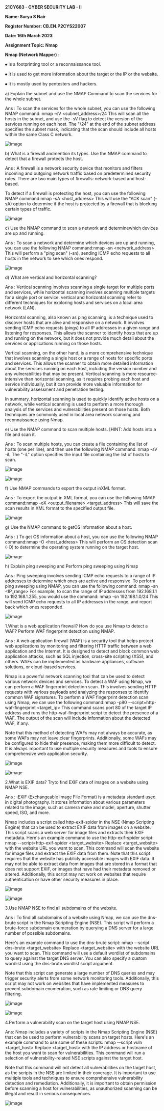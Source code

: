 **21CY683 - CYBER SECURITY LAB - II**

**Name: Surya S Nair**

**Register Number: CB.EN.P2CYS22007** 

**Date: 16th March 2023**
 
**Assignment Topic: Nmap**






**Nmap (Network Mapper)** :

⦁	Is a footprinting tool or a reconnaissance tool.

⦁	It is used to get more information  about the target or the IP or the website.

⦁	It is mostly used by pentesters and hackers.

a) Explain the subnet and use the NMAP Command to scan the services for the whole subnet.

Ans : To scan the services for the whole subnet, you can use the following 
NMAP command: nmap -sV <subnet_address>/24
This will scan all the hosts in the subnet, and use the -sV flag to detect the version of the services running on each host.
The "/24" at the end of the subnet address specifies the subnet mask, indicating that the scan should include all hosts within the same Class C network.

![image](https://user-images.githubusercontent.com/123303806/226387050-79a648db-ff14-4ea4-829a-dbf85fad107b.png)

b) What is a firewall andmention its types. Use the NMAP command to detect that a firewall protects the host.

Ans : A firewall is a network security device that monitors and filters incoming and outgoing network traffic based on predetermined security rules. There are two main types of firewalls: network-based and host-based.

To detect if a firewall is protecting the host, you can use the following 
NMAP command:nmap -sA <host_address>
This will use the "ACK scan" (-sA) option to determine if the host is protected by a firewall that is blocking certain types of traffic.

![image](https://user-images.githubusercontent.com/123303806/226388067-fc959020-dbad-4060-8445-bd80e49b9e8c.png)


c) Use the NMAP command to scan a network and determinewhich devices are up and running.

Ans : To scan a network and determine which devices are up and running, you can use the following NMAP command:nmap -sn <network_address>
This will perform a "ping scan" (-sn), sending ICMP echo requests to all hosts in the network to see which ones respond.

![image](https://user-images.githubusercontent.com/123303806/226389160-8e0d7642-0d4c-4f8c-aefc-d5b92c5a1027.png)


d) What are vertical and horizontal scanning?

Ans : Vertical scanning involves scanning a single target for multiple ports and services, while horizontal scanning involves scanning multiple targets for a single port or service.
vertical and horizontal scanning refer to different techniques for exploring hosts and services on a local area network (LAN).

Horizontal scanning, also known as ping scanning, is a technique used to discover hosts that are alive and responsive on a network. It involves sending ICMP echo requests (pings) to all IP addresses in a given range and listening for responses. This allows the scanner to identify hosts that are up and running on the network, but it does not provide much detail about the services or applications running on those hosts.

Vertical scanning, on the other hand, is a more comprehensive technique that involves scanning a single host or a range of hosts for specific ports and services. This allows the scanner to obtain more detailed information about the services running on each host, including the version number and any vulnerabilities that may be present. Vertical scanning is more resource-intensive than horizontal scanning, as it requires probing each host and service individually, but it can provide more valuable information for vulnerability assessment and penetration testing.

In summary, horizontal scanning is used to quickly identify active hosts on a network, while vertical scanning is used to perform a more thorough analysis of the services and vulnerabilities present on those hosts. Both techniques are commonly used in local area network scanning and reconnaissance using Nmap.

e) Use the NMAP command to scan multiple hosts. [HINT: Add hosts into a file and scan it.

Ans : To scan multiple hosts, you can create a file containing the list of hosts (one per line), and then use the following NMAP command: nmap -sV -iL <filename>
The "-iL" option specifies the input file containing the list of hosts to scan.
  
  ![image](https://user-images.githubusercontent.com/123303806/226393113-61b50442-e37c-4d79-8c97-2f04352e3f0b.png)

  ![image](https://user-images.githubusercontent.com/123303806/226393202-5238950a-69bc-408c-835c-7145d4a0418b.png)

f) Use NMAP commands to export the output inXML format.
  
Ans : To export the output in XML format, you can use the following NMAP command:nmap -oX <output_filename> <target_address>
This will save the scan results in XML format to the specified output file.

  ![image](https://user-images.githubusercontent.com/123303806/226394068-edbbd224-6200-40bd-b97d-b44eeef56217.png)

g) Use the NMAP command to getOS information about a host.
  
Ans : ) To get OS information about a host, you can use the following NMAP command:nmap -O <host_address>
This will perform an OS detection scan (-O) to determine the operating system running on the target host.

  ![image](https://user-images.githubusercontent.com/123303806/226394720-06b06308-a381-4699-aee9-d9a19dfc03ef.png)

h) Explain ping sweeping and Perform ping sweeping using Nmap
  
  Ans : Ping sweeping involves sending ICMP echo requests to a range of IP addresses to determine which ones are active and responsive. To perform ping sweeping using NMAP, you can use the following command: nmap -sn <IP_range>
For example, to scan the range of IP addresses from 192.168.1.1 to 192.168.1.255, you would use the command:
nmap -sn 192.168.1.0/24
This will send ICMP echo requests to all IP addresses in the range, and report back which ones responded.
  
  ![image](https://user-images.githubusercontent.com/123303806/226402749-ece3a90b-d8d7-4818-9b03-28e3adedab0b.png)

  1.What is a web application firewall? How do you use Nmap to detect a WAF? Perform WAF fingerprint detection using NMAP.
  
Ans : A web application firewall (WAF) is a security tool that helps protect web applications by monitoring and filtering HTTP traffic between a web application and the Internet. It is designed to detect and block common web application attacks, such as SQL injection, cross-site scripting (XSS), and others. WAFs can be implemented as hardware appliances, software solutions, or cloud-based services.

  Nmap is a powerful network scanning tool that can be used to detect various network devices and services. To detect a WAF using Nmap, we can perform a WAF fingerprint detection scan. This involves sending HTTP requests with various payloads and analyzing the responses to identify common WAF signatures.
To perform a WAF fingerprint detection scan using Nmap, we can use the following command:nmap -p80 --script=http-waf-fingerprint <target_ip>
This command scans port 80 of the target IP address and runs the http-waf-fingerprint script to detect the presence of a WAF. The output of the scan will include information about the detected WAF, if any.

Note that this method of detecting WAFs may not always be accurate, as some WAFs may not leave clear fingerprints. Additionally, some WAFs may be configured to hide their presence, making them more difficult to detect. It is always important to use multiple security measures and tools to ensure comprehensive web application security.

  ![image](https://user-images.githubusercontent.com/123303806/226403657-cac71b49-ad25-4b7c-9a68-030684020633.png)
  
  ![image](https://user-images.githubusercontent.com/123303806/226403751-17322a74-6559-448d-97cb-eedcf4be9cc5.png)

  2.What is EXIF data? Tryto find EXIF data of images on a website using NMAP NSE.
  
  Ans : :EXIF (Exchangeable Image File Format) is a metadata standard used in digital photography. It stores information about various parameters related to the image, such as camera make and model, aperture, shutter speed, ISO, and more.

Nmap includes a script called http-exif-spider in the NSE (Nmap Scripting Engine) that can be used to extract EXIF data from images on a website. This script scans a web server for image files and extracts their EXIF metadata. Here's an example command to use the http-exif-spider script:
nmap --script=http-exif-spider <target_website>
Replace <target_website> with the website URL you want to scan. This command will scan the website for image files and extract the EXIF data from them.
Note that this script requires that the website has publicly accessible images with EXIF data. It may not be able to extract data from images that are stored in a format that does not support EXIF, or images that have had their metadata removed or altered. Additionally, this script may not work on websites that require authentication or have other security measures in place.

  ![image](https://user-images.githubusercontent.com/123303806/226404061-62b5d236-66ab-4639-a619-6d90737d7201.png)

  ![image](https://user-images.githubusercontent.com/123303806/226404138-24ee8d26-58f2-4737-a5fa-a18176f98884.png)

  3.Use NMAP NSE to find all subdomains of the website. 

Ans : To find all subdomains of a website using Nmap, we can use the dns-brute script in the Nmap Scripting Engine (NSE). This script will perform a brute-force subdomain enumeration by querying a DNS server for a large number of possible subdomains.

Here's an example command to use the dns-brute script:
nmap --script dns-brute <target_website>
Replace <target_website> with the website URL you want to scan. This command will use a default wordlist of subdomains to query against the target DNS server. You can also specify a custom wordlist using the dns-brute.wordlist script argument.

Note that this script can generate a large number of DNS queries and may trigger security alerts from some network monitoring tools. Additionally, this script may not work on websites that have implemented measures to prevent subdomain enumeration, such as rate limiting or DNS query filtering.

  ![image](https://user-images.githubusercontent.com/123303806/226404469-61f03c9d-3148-4473-bf6d-74b2cfc294c0.png)
  
  ![image](https://user-images.githubusercontent.com/123303806/226404558-8f62fae9-87c3-4d90-9273-a612a055dca6.png)
  
4.Perform a vulnerability scan on the target host using NMAP NSE.
  
Ans: Nmap includes a variety of scripts in the Nmap Scripting Engine (NSE) that can be used to perform vulnerability scans on target hosts. Here's an example command to use some of these scripts:
nmap --script vuln <target_host>
Replace <target_host> with the IP address or hostname of the host you want to scan for vulnerabilities. This command will run a selection of vulnerability-related NSE scripts against the target host.

Note that this command will not detect all vulnerabilities on the target host, as the scripts in the NSE are limited in their coverage. It is important to use multiple tools and techniques to ensure comprehensive vulnerability detection and remediation. Additionally, it is important to obtain permission before scanning a host for vulnerabilities, as unauthorized scanning can be illegal and result in serious consequences.
  
  ![image](https://user-images.githubusercontent.com/123303806/226404812-2e857b20-1cbf-4b33-9e54-9bacd9385b83.png)


  



  
